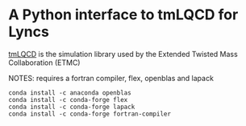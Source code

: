 # A Python interface to tmLQCD for Lyncs

[tmLQCD](https://github.com/etmc/tmLQCD) is the simulation library used by the Extended Twisted Mass Collaboration (ETMC)

NOTES: requires a fortran compiler, flex, openblas and lapack

```
conda install -c anaconda openblas
conda install -c conda-forge flex
conda install -c conda-forge lapack
conda install -c conda-forge fortran-compiler
```